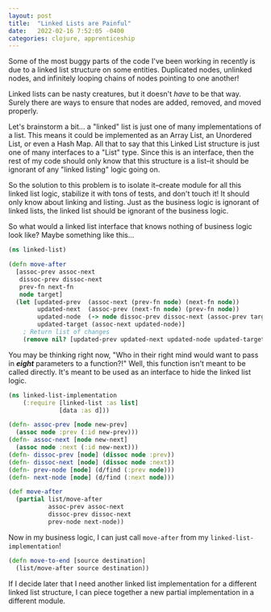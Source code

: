 ```yaml
---
layout: post
title:  "Linked Lists are Painful"
date:   2022-02-16 7:52:05 -0400
categories: clojure, apprenticeship
---
```


Some of the most buggy parts of the code I've been working in recently 
is due to a linked list structure on some entities. Duplicated nodes,
unlinked nodes, and infinitely looping chains of nodes pointing
to one another! 

Linked lists can be nasty creatures, but it doesn't _have_ to be that 
way. Surely there are ways to ensure that nodes are added, removed, and 
moved properly.

Let's brainstorm a bit... a "linked" list is just one of many 
implementations of a list. This means it could be implemented as an 
Array List, an Unordered List, or even a Hash Map. All that to say 
that this Linked List structure is just one of many interfaces to 
a "List" type. Since this is an interface, then the rest of my code
should only know that this structure is a list–it should be ignorant
of any "linked listing" logic going on.

So the solution to this problem is to isolate it–create module
for all this linked list logic, stabilize it with tons of tests,
and don't touch it! It should only know about linking and 
listing. Just as the business logic is ignorant of linked lists,
the linked list should be ignorant of the business logic.

So what would a linked list interface that knows nothing of business 
logic look like? Maybe something like this...

````clojure
(ns linked-list)

(defn move-after 
  [assoc-prev assoc-next 
   dissoc-prev dissoc-next
   prev-fn next-fn
   node target]
  (let [updated-prev  (assoc-next (prev-fn node) (next-fn node))
        updated-next  (assoc-prev (next-fn node) (prev-fn node))
        updated-node  (-> node dissoc-prev dissoc-next (assoc-prev target) (assoc-next (next-fn target)))
        updated-target (assoc-next updated-node)]
    ; Return list of changes
    (remove nil? [updated-prev updated-next updated-node updated-target])))

````

You may be thinking right now, "Who in their right mind would want to
pass in ***eight*** parameters to a function?!" Well, this function 
isn't meant to be called directly. It's meant to be used as an 
interface to hide the linked list logic.

````clojure
(ns linked-list-implementation
    (:require [linked-list :as list]
              [data :as d]))

(defn- assoc-prev [node new-prev]
  (assoc node :prev (:id new-prev)))
(defn- assoc-next [node new-next]
  (assoc node :next (:id new-next)))
(defn- dissoc-prev [node] (dissoc node :prev))
(defn- dissoc-next [node] (dissoc node :next))
(defn- prev-node [node] (d/find (:prev node)))
(defn- next-node [node] (d/find (:next node)))

(def move-after 
  (partial list/move-after 
           assoc-prev assoc-next 
           dissoc-prev dissoc-next
           prev-node next-node))
````

Now in my business logic, I can just call `move-after` from my
`linked-list-implementation`!

````clojure
(defn move-to-end [source destination]
  (list/move-after source destination))
````

If I decide later that I need another linked list implementation for a
different linked list structure, I can piece together a new partial
implementation in a different module.
